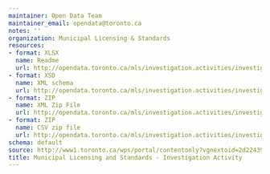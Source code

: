 ```yaml
---
maintainer: Open Data Team
maintainer_email: opendata@toronto.ca
notes: ''
organization: Municipal Licensing & Standards
resources:
- format: XLSX
  name: Readme
  url: http://opendata.toronto.ca/mls/investigation.activities/investigation_readme.xlsx
- format: XSD
  name: XML schema
  url: http://opendata.toronto.ca/mls/investigation.activities/investigation.xsd
- format: ZIP
  name: XML Zip File
  url: http://opendata.toronto.ca/mls/investigation.activities/investigation.zip
- format: ZIP
  name: CSV zip file
  url: http://opendata.toronto.ca/mls/investigation.activities/investigation_csv.zip
schema: default
source: http://www1.toronto.ca/wps/portal/contentonly?vgnextoid=2d22439c7395f210VgnVCM1000003dd60f89RCRD&vgnextchannel=1a66e03bb8d1e310VgnVCM10000071d60f89RCRD
title: Municipal Licensing and Standards - Investigation Activity
---
```

